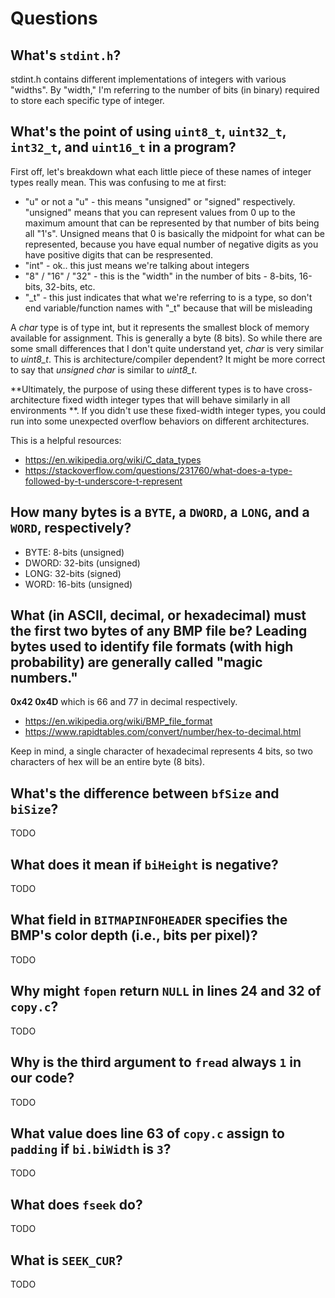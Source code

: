 # Questions

## What's `stdint.h`?

stdint.h contains different implementations of integers with various "widths". By "width," I'm referring to the number of bits (in binary) required to store each specific type of integer. 


## What's the point of using `uint8_t`, `uint32_t`, `int32_t`, and `uint16_t` in a program?

First off, let's breakdown what each little piece of these names of integer types really mean. This was confusing to me at first:

* "u" or not a "u" - this means "unsigned" or "signed" respectively. "unsigned" means that you can represent values from 0 up to the maximum amount that can be represented by that number of bits being all "1's". Unsigned means that 0 is basically the midpoint for what can be represented, because you have equal number of negative digits as you have positive digits that can be respresented.
* "int" - ok.. this just means we're talking about integers
* "8" / "16" / "32" - this is the "width" in the number of bits - 8-bits, 16-bits, 32-bits, etc.
* "_t" - this just indicates that what we're referring to is a type, so don't end variable/function names with "_t" because that will be misleading


A *char* type is of type int, but it represents the smallest block of memory available for assignment. This is generally a byte (8 bits). So while there are some small differences that I don't quite understand yet, *char* is very similar to *uint8_t*. This is architecture/compiler dependent? It might be more correct to say that *unsigned char* is similar to *uint8_t*. 

**Ultimately, the purpose of using these different types is to have cross-architecture fixed width integer types that will behave similarly in all environments
**. If you didn't use these fixed-width integer types, you could run into some unexpected overflow behaviors on different architectures.


This is a helpful resources:

* https://en.wikipedia.org/wiki/C_data_types
* https://stackoverflow.com/questions/231760/what-does-a-type-followed-by-t-underscore-t-represent


## How many bytes is a `BYTE`, a `DWORD`, a `LONG`, and a `WORD`, respectively?

* BYTE: 8-bits (unsigned)
* DWORD: 32-bits (unsigned)
* LONG: 32-bits (signed)
* WORD: 16-bits (unsigned)


## What (in ASCII, decimal, or hexadecimal) must the first two bytes of any BMP file be? Leading bytes used to identify file formats (with high probability) are generally called "magic numbers."


**0x42 0x4D** which is 66 and 77 in decimal respectively.

* https://en.wikipedia.org/wiki/BMP_file_format
* https://www.rapidtables.com/convert/number/hex-to-decimal.html

Keep in mind, a single character of hexadecimal represents 4 bits, so two characters of hex will be an entire byte (8 bits).





## What's the difference between `bfSize` and `biSize`?

TODO

## What does it mean if `biHeight` is negative?

TODO

## What field in `BITMAPINFOHEADER` specifies the BMP's color depth (i.e., bits per pixel)?

TODO

## Why might `fopen` return `NULL` in lines 24 and 32 of `copy.c`?

TODO

## Why is the third argument to `fread` always `1` in our code?

TODO

## What value does line 63 of `copy.c` assign to `padding` if `bi.biWidth` is `3`?

TODO

## What does `fseek` do?

TODO

## What is `SEEK_CUR`?

TODO
